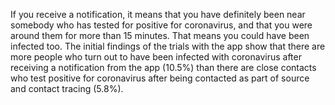 If you receive a notification, it means that you have definitely been near somebody who has tested for positive for coronavirus, and that you were around them for more than 15 minutes. That means you could have been infected too. The initial findings of the trials with the app show that there are more people who turn out to have been infected with coronavirus after receiving a notification from the app (10.5%) than there are close contacts who test positive for coronavirus after being contacted as part of source and contact tracing (5.8%).
